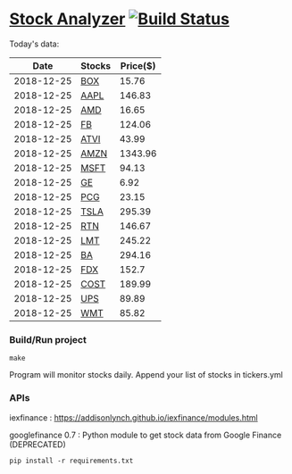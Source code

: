# [Stock Analyzer](https://ogoyal.github.io/StockAnalyzer/) [![Build Status](https://travis-ci.org/ogoyal/StockAnalyzer.svg?branch=master)](https://travis-ci.org/ogoyal/StockAnalyzer)

Today's data:

| Date| Stocks| Price($) | 
| --- | --- | ---  | 
| 2018-12-25| [BOX](https://plot.ly/~ogoyal/14)| 15.76 | 
| 2018-12-25| [AAPL](https://plot.ly/~ogoyal/8)| 146.83 | 
| 2018-12-25| [AMD](https://plot.ly/~ogoyal/6)| 16.65 | 
| 2018-12-25| [FB](https://plot.ly/~ogoyal/4)| 124.06 | 
| 2018-12-25| [ATVI](https://plot.ly/~ogoyal/10)| 43.99 | 
| 2018-12-25| [AMZN](https://plot.ly/~ogoyal/12)| 1343.96 | 
| 2018-12-25| [MSFT](https://plot.ly/~ogoyal/2)| 94.13 | 
| 2018-12-25| [GE](https://plot.ly/~ogoyal/20)| 6.92 | 
| 2018-12-25| [PCG](https://plot.ly/~ogoyal/16)| 23.15 | 
| 2018-12-25| [TSLA](https://plot.ly/~ogoyal/18)| 295.39 | 
| 2018-12-25| [RTN](https://plot.ly/~ogoyal/26)| 146.67 | 
| 2018-12-25| [LMT](https://plot.ly/~ogoyal/24)| 245.22 | 
| 2018-12-25| [BA](https://plot.ly/~ogoyal/22)| 294.16 | 
| 2018-12-25| [FDX](https://plot.ly/~ogoyal/32)| 152.7 | 
| 2018-12-25| [COST](https://plot.ly/~ogoyal/28)| 189.99 | 
| 2018-12-25| [UPS](https://plot.ly/~ogoyal/34)| 89.89 | 
| 2018-12-25| [WMT](https://plot.ly/~ogoyal/30)| 85.82 | 

### Build/Run project

```
make
```

Program will monitor stocks daily. Append your list of stocks in tickers.yml

### APIs
iexfinance : https://addisonlynch.github.io/iexfinance/modules.html

googlefinance 0.7 : Python module to get stock data from Google Finance (DEPRECATED)

```
pip install -r requirements.txt
```
